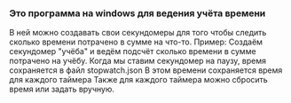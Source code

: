 ### Это программа на windows для ведения учёта времени
В ней можно создавать свои секундомеры для того чтобы следить сколько времени потрачено в сумме на что-то.
Пример:
  Создаём секундомер "учёба" и ведём подсчёт сколько времени в сумме потрачено на учёбу.
Когда мы ставим секундомер на паузу, время сохраняется в файл stopwatch.json
В этом времени сохраняется время для каждого таймера
Также для каждого таймера можно сбросить время или задать вручную.
<!--
**VSKuz/VSKuz** is a ✨ _special_ ✨ repository because its `README.md` (this file) appears on your GitHub profile.

Here are some ideas to get you started:

- 🔭 I’m currently working on ...
- 🌱 I’m currently learning ...
- 👯 I’m looking to collaborate on ...
- 🤔 I’m looking for help with ...
- 💬 Ask me about ...
